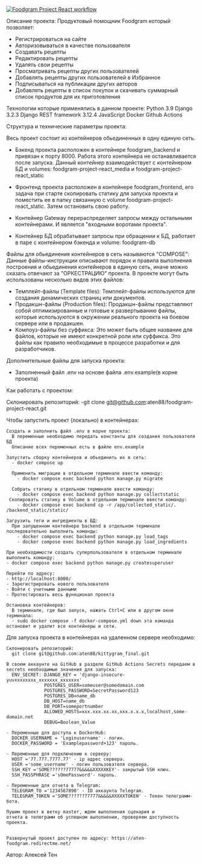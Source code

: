 [![Foodgram Project React workflow](https://github.com/aten88/foodgram-project-react/actions/workflows/main.yml/badge.svg)](https://github.com/aten88/foodgram-project-react/actions/workflows/main.yml)


Описание проекта:
Продуктовый помощник Foodgram который позволяет:
- Регистрироваться на сайте
- Авторизовываться в качестве пользователя
- Создавать рецепты
- Редактировать рецепты
- Удалять свои рецепты
- Просматривать рецепты других пользователей
- Добавлять рецепты других пользователей в Избранное
- Подписываться на публикации других авторов
- Добавлять рецепты в список покупок и скачивать суммарный список продуктов для их приготовления

Технологии которые применялись в данном проекте:
Python 3.9
Django 3.2.3
Django REST framework 3.12.4
JavaScript
Docker
Github Actions

Структура и технические параметры проекта:

  Весь проект состоит из контейнеров обьединенных в одну единую сеть.
  - Бэкенд проекта расположен в контейнере foodgram_backend и привязан к порту 8000. 
    Работа этого контейнера не останавливается после запуска.
    Данный контейнер взаимодействует с контейнером БД и volumes: foodgram-project-react_media и foodgram-project-react_static

  - Фронтенд проекта расположен в контейнере foodgram_frontend, его задача при старте скопировать статику для запуска проекта
    и поместить ее в папку связанную с volume foodgram-project-react_static. Затем остановить свою работу.

  - Контейнер Gateway перераспределяет запросы между остальными контейнерами. И является "входными воротами проекта".

  - Контейнер БД обрабатывает запросы при обращении к БД, работает в паре с контейнером бэкенда и volume: foodgram-db

  Файлы для обьединения контейнеров в сеть называются "COMPOSE":
  Данные файлы-инструкции описывают порядок и правила выполнения построения и обьединения контейнеров в единую сеть,
  иначе можно сказать отвечают за "ОРКЕСТРАЦИЮ" проекта. В проекте могут быть использованы несколько видов этих файлов:
   - Темплейт-файлы (Template files): Темплейт-файлы используются для создания динамических страниц или документов.
   - Продакшн-файлы (Production files): Продакшн-файлы представляют собой оптимизированные и готовые к развертыванию файлы, 
     которые используются в окружении реального проекта на боевом сервере или в продакшен.
   - Компоуз-файлы без суффикса: Это может быть общее название для файлов, которые не имеют конкретной роли или суффикса.
     Это файлы как правило необходимые в процессе разработки и для разработчиков.

  Дополнительные файлы для запуска проекта:
   - Заполненный файл .env на основе файла .env.example(в корне проекта)

Как работать с проектом:

Склонировать репозиторий:
  -git clone git@github.com:aten88/foodgram-project-react.git

  Чтобы запустить проект (локально) в контейнерах:

    Создать и заполнить файл .env в корне проекта:
      В переменные необходимо передать константы для создания пользователя БД
      Описание всех переменных есть в файле env.example

    Запустить сборку контейнеров и обьединить их в сеть:
      - docker compose up

      Применить миграции в отдельном терминале ввести команду:
        - docker compose exec backend python manage.py migrate

      Собрать статику в отдельном терминале ввести команду:
        - docker compose exec backend python manage.py collectstatic
     Скопировать статику в Volume в отдельном терминале ввести команду:
        - docker compose exec backend cp -r /app/collected_static/. /backend_static/static/

    Загрузить теги и ингредиенты в БД:
      При запущенном контейнере backend в отдельном терминале последовательно выполнить команды:
        - docker compose exec backend python manage.py load_tags
        - docker compose exec backend python manage.py load_ingredients

    При необходимости создать суперпользователя в отдельном терминале выполнить команду:
    - docker compose exec backend python manage.py createsuperuser

    Перейти по адресу:
    - http://localhost:8000/
    - Зарегистрировать нового пользователя
    - Войти с учетными данными
    - Протестировать весь функционал проекта

    Остановка контейнеров:
      В терминале, где был запуск, нажать Ctrl+С или в другом окне терминала:
      - sudo docker compose -f docker-compose.yml down эта команда остановит и удалит все контейнеры и сети.

  
  Для запуска проекта в контейнерах на удаленном сервере необходимо:

    Склонировать репозиторий:
      git clone git@github.com:aten88/kittygram_final.git

    В своем аккаунте на GitHub в разделе GitHub Actions Secrets передаем в secrets необходимые значения для запуска:
      ENV_SECRET: DJANGO_KEY = 'django-insecure-yuvxxxxxxxx_xxxxxxx_xxxxxxx'
                  POSTGRES_USER=someuser@somedomain.com
                  POSTGRES_PASSWORD=SecretPassword123
                  POSTGRES_DB=name_db
                  DB_HOST=name_db
                  DB_PORT=someportnumber
                  ALLOWED_HOSTS=xxx.xxx.xx.xx,xxx.x.x.x,localhost,some-domain.net
                  DEBUG=Boolean_Value

    - Переменные для доступа к DockerHub:
      DOCKER_USERNAME = 'Loginusername' - логин.
      DOCKER_PASSWORD = 'Examplepassword+123' пароль.

    - Переменные для подключению к серверу:
      HOST ='77.777.7777.77' - ip адрес сервера.
      USER ='some_username' - логин пользователя сервера.
      SSH_KEY ='SOME??????77777&&&&&XXXXXKEY'- закрытый SSH ключ.
      SSH_PASSPHRASE ='sOmePassword'- пароль.

    - Переменные для отчета в Telegram:
      TELEGRAM_TO ='1234567890' - ID аккаунта Telegram.
      TELEGRAM_TOKEN ='SOME??????77777&&&&&XXXXXTOKEN' - Токен телеграмм-бота.

    Пушим проект в ветку master, ждем выполнения сценария и 
    отчета в телеграмм об успешном выполнении, проверяем доступность проекта.


    Развернутый проект доступен по адресу: https://aten-foodgram.redirectme.net/

Автор:
Алексей Тен